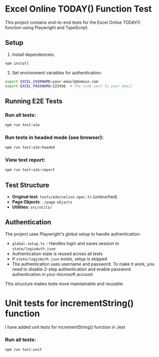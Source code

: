 # Excel Online TODAY() Function Test

This project contains end-to-end tests for the Excel Online TODAY() function using Playwright and TypeScript.

## Setup

1. Install dependencies:

```bash
npm install
```

2. Set environment variables for authentication:

```bash
export EXCEL_USERNAME=your-email@domain.com
export EXCEL_PASSWORD=123456  # The code sent to your email
```

## Running E2E Tests

### Run all tests:

```bash
npm run test:e2e
```

### Run tests in headed mode (see browser):

```bash
npm run test:e2e:headed
```

### View test report:

```bash
npm run test:e2e:report
```

## Test Structure

- **Original test**: `tests/e2e/velixo.spec.ts` (untouched)
- **Page Objects**: `./page-objects`
- **Utilities**: `src/utils/`

## Authentication

The project uses Playwright's global setup to handle authentication:

- `global-setup.ts` - Handles login and saves session to `state/loginAuth.json`
- Authentication state is reused across all tests
- If `state/loginAuth.json` exists, setup is skipped
- The authentication uses username and password. To make it work, you need to disable 2-step authentication and enable password authentication in your microsoft account

This structure makes tests more maintainable and reusable.

# Unit tests for incrementString() function

I have added unit tests for incrementString() function in Jest

### Run all tests:

```bash
npm run test:unit
```
